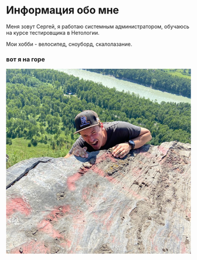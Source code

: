 # Информация обо мне

Меня зовут Сергей, я работаю системным администратором, обучаюсь на курсе тестировщика в Нетологии.

Мои хобби - велосипед, сноуборд, скалолазание.

### вот я на горе
![фото](images\photo.jpg)

